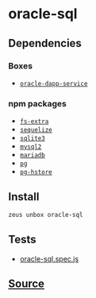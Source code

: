 
oracle-sql
====================







## Dependencies
### Boxes
* [`oracle-dapp-service`](oracle-dapp-service.md)
### npm packages
* [`fs-extra`](http://npmjs.com/package/fs-extra)
* [`sequelize`](http://npmjs.com/package/sequelize)
* [`sqlite3`](http://npmjs.com/package/sqlite3)
* [`mysql2`](http://npmjs.com/package/mysql2)
* [`mariadb`](http://npmjs.com/package/mariadb)
* [`pg`](http://npmjs.com/package/pg)
* [`pg-hstore`](http://npmjs.com/package/pg-hstore)


## Install
```bash
zeus unbox oracle-sql
```












## Tests 
* [oracle-sql.spec.js](https://github.com/liquidapps-io/zeus-sdk/tree/master/boxes/groups/oracles/oracle-sql/test/oracle-sql.spec.js)
## [Source](https://github.com/liquidapps-io/zeus-sdk/tree/master/boxes/groups/oracles/oracle-sql)